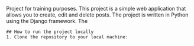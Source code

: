Project for training purposes. This project is a simple web application that allows you to create, edit and delete posts. The project is written in Python using the Django framework. The 
```
## How to run the project locally
1. Clone the repository to your local machine:
```